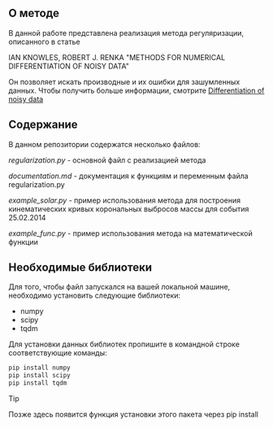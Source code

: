 ## О методе

В данной работе представлена реализация метода регуляризации, описанного в статье 

IAN KNOWLES, ROBERT J. RENKA "METHODS FOR NUMERICAL DIFFERENTIATION OF NOISY DATA"

Он позволяет искать производные и их ошибки для зашумленных данных.
Чтобы получить больше информации, смотрите [Differentiation of noisy data](https://ejde.math.txstate.edu/conf-proc/21/k3/knowles.pdf)

## Содержание

В данном репозитории содержатся несколько файлов:

*regularization.py* - основной файл с реализацией метода

*documentation.md* - документация к функциям и переменным файла regularization.py

*example_solar.py* - пример использования метода для построения кинематических кривых корональных выбросов массы для события 25.02.2014

*example_func.py* - пример использования метода на математической функции

## Необходимые библиотеки

Для того, чтобы файл запускался на вашей локальной машине, необходимо установить следующие библиотеки:

+ numpy
+ scipy
+ tqdm

Для установки данных библиотек пропишите в командной строке соответствующие команды:

```python
pip install numpy
pip install scipy
pip install tqdm
```

> [!TIP]
> Позже здесь появится функция установки этого пакета через pip install